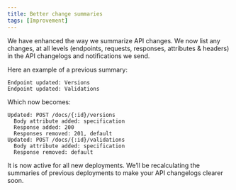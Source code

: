 ```yaml
---
title: Better change summaries
tags: [Improvement]
---
```


We have enhanced the way we summarize API changes. We now list any changes, at all levels (endpoints, requests, responses, attributes & headers) in the API changelogs and notifications we send.

Here an example of a previous summary:

```
Endpoint updated: Versions
Endpoint updated: Validations
```

Which now becomes:

```
Updated: POST /docs/{:id}/versions
  Body attribute added: specification
  Response added: 200
  Responses removed: 201, default
Updated: POST /docs/{:id}/validations
  Body attribute added: specification
  Response removed: default
```

It is now active for all new deployments. We’ll be recalculating the summaries of previous deployments to make your API changelogs clearer soon.
